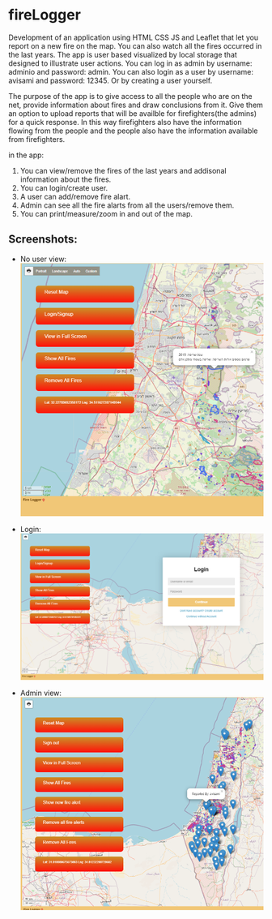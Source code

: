 # fireLogger

Development of an application using HTML CSS JS and Leaflet that let you report on a new fire on the map.
You can also watch all the fires occurred in the last years.
The app is user based visualized by local storage that designed to illustrate user actions.
You can log in as admin by username: adminio and password: admin.
You can also login as a user by username: avisami and password: 12345.
Or by creating a user yourself.

The purpose of the app is to give access to all the people who are on the net, 
provide information about fires and draw conclusions from it. Give them an option 
to upload reports that will be availble for firefighters(the admins) for a quick response.
In this way firefighters also have the information flowing from the people 
and the people also have the information available from firefighters.

in the app:
1. You can view/remove the fires of the last years and addisonal information about the fires.
2. You can login/create user.
3. A user can add/remove fire alart.
4. Admin can see all the fire alarts from all the users/remove them.
5. You can  print/measure/zoom in and out of the map. 

## Screenshots:
- No user view:
![no-user](screenshot1.png)

- Login:
![login](screenshot2.png)

- Admin view:
![admin](screenshot3.png)
